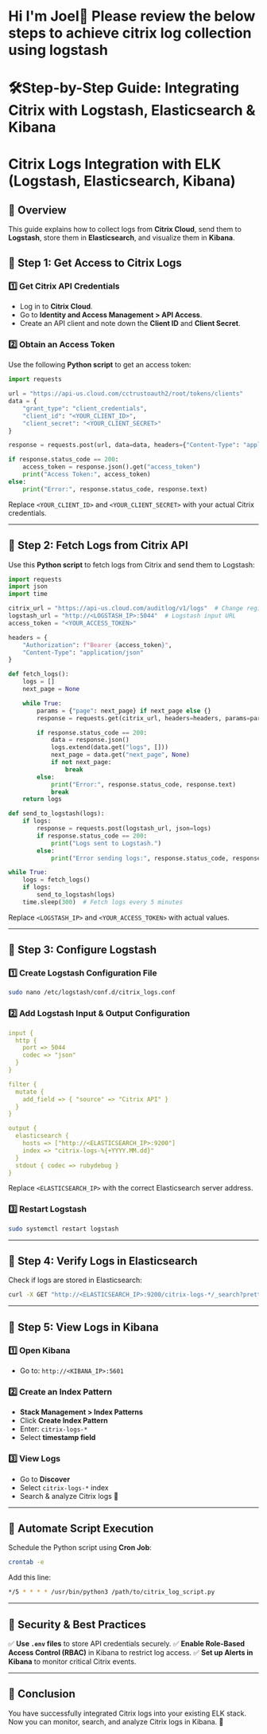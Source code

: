 # Hi I'm **Joel**👋 Please review the below steps to achieve citrix log collection using logstash

# 🛠️Step-by-Step Guide: Integrating Citrix with Logstash, Elasticsearch & Kibana
# Citrix Logs Integration with ELK (Logstash, Elasticsearch, Kibana)

## 📌 Overview
This guide explains how to collect logs from **Citrix Cloud**, send them to **Logstash**, store them in **Elasticsearch**, and visualize them in **Kibana**.

## 🔹 Step 1: Get Access to Citrix Logs
### 1️⃣ Get Citrix API Credentials
- Log in to **Citrix Cloud**.
- Go to **Identity and Access Management > API Access**.
- Create an API client and note down the **Client ID** and **Client Secret**.

### 2️⃣ Obtain an Access Token
Use the following **Python script** to get an access token:

```python
import requests

url = "https://api-us.cloud.com/cctrustoauth2/root/tokens/clients"
data = {
    "grant_type": "client_credentials",
    "client_id": "<YOUR_CLIENT_ID>",
    "client_secret": "<YOUR_CLIENT_SECRET>"
}

response = requests.post(url, data=data, headers={"Content-Type": "application/x-www-form-urlencoded"})

if response.status_code == 200:
    access_token = response.json().get("access_token")
    print("Access Token:", access_token)
else:
    print("Error:", response.status_code, response.text)
```

Replace `<YOUR_CLIENT_ID>` and `<YOUR_CLIENT_SECRET>` with your actual Citrix credentials.

---

## 🔹 Step 2: Fetch Logs from Citrix API
Use this **Python script** to fetch logs from Citrix and send them to Logstash:

```python
import requests
import json
import time

citrix_url = "https://api-us.cloud.com/auditlog/v1/logs"  # Change region if needed
logstash_url = "http://<LOGSTASH_IP>:5044"  # Logstash input URL
access_token = "<YOUR_ACCESS_TOKEN>"

headers = {
    "Authorization": f"Bearer {access_token}",
    "Content-Type": "application/json"
}

def fetch_logs():
    logs = []
    next_page = None

    while True:
        params = {"page": next_page} if next_page else {}
        response = requests.get(citrix_url, headers=headers, params=params)

        if response.status_code == 200:
            data = response.json()
            logs.extend(data.get("logs", []))
            next_page = data.get("next_page", None)
            if not next_page:
                break
        else:
            print("Error:", response.status_code, response.text)
            break
    return logs

def send_to_logstash(logs):
    if logs:
        response = requests.post(logstash_url, json=logs)
        if response.status_code == 200:
            print("Logs sent to Logstash.")
        else:
            print("Error sending logs:", response.status_code, response.text)

while True:
    logs = fetch_logs()
    if logs:
        send_to_logstash(logs)
    time.sleep(300)  # Fetch logs every 5 minutes
```

Replace `<LOGSTASH_IP>` and `<YOUR_ACCESS_TOKEN>` with actual values.

---

## 🔹 Step 3: Configure Logstash
### 1️⃣ Create Logstash Configuration File
```bash
sudo nano /etc/logstash/conf.d/citrix_logs.conf
```

### 2️⃣ Add Logstash Input & Output Configuration
```yaml
input {
  http {
    port => 5044
    codec => "json"
  }
}

filter {
  mutate {
    add_field => { "source" => "Citrix API" }
  }
}

output {
  elasticsearch {
    hosts => ["http://<ELASTICSEARCH_IP>:9200"]
    index => "citrix-logs-%{+YYYY.MM.dd}"
  }
  stdout { codec => rubydebug }
}
```

Replace `<ELASTICSEARCH_IP>` with the correct Elasticsearch server address.

### 3️⃣ Restart Logstash
```bash
sudo systemctl restart logstash
```

---

## 🔹 Step 4: Verify Logs in Elasticsearch
Check if logs are stored in Elasticsearch:
```bash
curl -X GET "http://<ELASTICSEARCH_IP>:9200/citrix-logs-*/_search?pretty"
```

---

## 🔹 Step 5: View Logs in Kibana
### 1️⃣ Open Kibana
- Go to: `http://<KIBANA_IP>:5601`

### 2️⃣ Create an Index Pattern
- **Stack Management > Index Patterns**
- Click **Create Index Pattern**
- Enter: `citrix-logs-*`
- Select **timestamp field**

### 3️⃣ View Logs
- Go to **Discover**
- Select `citrix-logs-*` index
- Search & analyze Citrix logs 🎉

---

## 🔹 Automate Script Execution
Schedule the Python script using **Cron Job**:
```bash
crontab -e
```
Add this line:
```bash
*/5 * * * * /usr/bin/python3 /path/to/citrix_log_script.py
```

---

## 🔹 Security & Best Practices
✅ **Use `.env` files** to store API credentials securely.
✅ **Enable Role-Based Access Control (RBAC)** in Kibana to restrict log access.
✅ **Set up Alerts in Kibana** to monitor critical Citrix events.

---

## 🎉 Conclusion
You have successfully integrated Citrix logs into your existing ELK stack. Now you can monitor, search, and analyze Citrix logs in Kibana. 🚀

